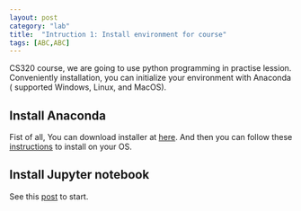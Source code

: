 ```yaml
---
layout: post
category: "lab"
title:  "Intruction 1: Install environment for course"
tags: [ABC,ABC]
---
```

CS320 course, we are going to use python programming in practise lession. Conveniently installation, you can initialize your environment with Anaconda ( supported Windows, Linux, and MacOS). 
## Install Anaconda
Fist of all, You can download installer at <a href="https://www.anaconda.com/download">here</a>. And then you can follow these <a href = "https://medium.com/@GalarnykMichael/install-python-on-windows-anaconda-c63c7c3d1444">instructions</a> to install on your OS. 

## Install Jupyter notebook
See this <a href="https://medium.com/codingthesmartway-com-blog/getting-started-with-jupyter-notebook-for-python-4e7082bd5d46">post</a> to start.


